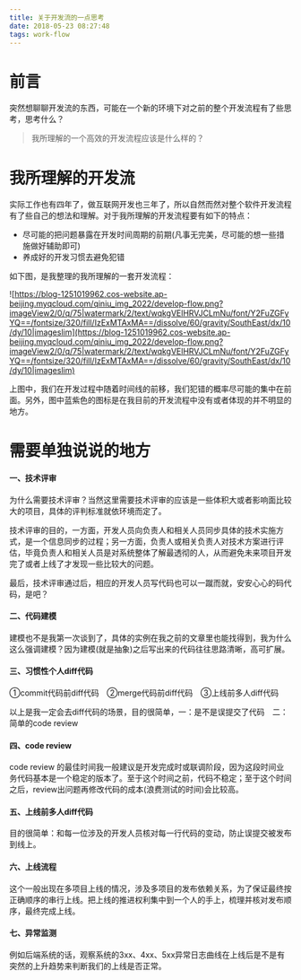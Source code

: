 ```yaml
---
title: 关于开发流的一点思考
date: 2018-05-23 08:27:48
tags: work-flow
---
```


# 前言

突然想聊聊开发流的东西，可能在一个新的环境下对之前的整个开发流程有了些思考，思考什么？

> 我所理解的一个高效的开发流程应该是什么样的？

# 我所理解的开发流

实际工作也有四年了，做互联网开发也三年了，所以自然而然对整个软件开发流程有了些自己的想法和理解。对于我所理解的开发流程要有如下的特点：

- 尽可能的把问题暴露在开发时间周期的前期(凡事无完美，尽可能的想一些措施做好辅助即可)
- 养成好的开发习惯去避免犯错

如下图，是我整理的我所理解的一套开发流程：

![https://blog-1251019962.cos-website.ap-beijing.myqcloud.com/qiniu_img_2022/develop-flow.png?imageView2/0/q/75|watermark/2/text/wqkgVElHRVJCLmNu/font/Y2FuZGFyYQ==/fontsize/320/fill/IzExMTAxMA==/dissolve/60/gravity/SouthEast/dx/10/dy/10|imageslim](https://blog-1251019962.cos-website.ap-beijing.myqcloud.com/qiniu_img_2022/develop-flow.png?imageView2/0/q/75|watermark/2/text/wqkgVElHRVJCLmNu/font/Y2FuZGFyYQ==/fontsize/320/fill/IzExMTAxMA==/dissolve/60/gravity/SouthEast/dx/10/dy/10|imageslim)

上图中，我们在开发过程中随着时间线的前移，我们犯错的概率尽可能的集中在前面。另外，图中蓝紫色的图标是在我目前的开发流程中没有或者体现的并不明显的地方。

# 需要单独说说的地方


#### 一、技术评审

为什么需要技术评审？当然这里需要技术评审的应该是一些体积大或者影响面比较大的项目，具体的评判标准就依环境而定了。

技术评审的目的，一方面，开发人员向负责人和相关人员同步具体的技术实施方式，是一个信息同步的过程；另一方面，负责人或相关负责人对技术方案进行评估，毕竟负责人和相关人员是对系统整体了解最透彻的人，从而避免未来项目开发完了或者上线了才发现一些比较大的问题。

最后，技术评审通过后，相应的开发人员写代码也可以一蹴而就，安安心心的码代码，是吧？

#### 二、代码建模

建模也不是我第一次谈到了，具体的实例在我之前的文章里也能找得到，我为什么这么强调建模？因为建模(就是抽象)之后写出来的代码往往思路清晰，高可扩展。

#### 三、习惯性个人diff代码

①commit代码前diff代码　②merge代码前diff代码　③上线前多人diff代码

以上是我一定会去diff代码的场景，目的很简单，一：是不是误提交了代码　二：简单的code review

#### 四、code review

code review 的最佳时间我一般建议是开发完成时或联调阶段，因为这段时间业务代码基本是一个稳定的版本了。至于这个时间之前，代码不稳定；至于这个时间之后，review出问题再修改代码的成本(浪费测试的时间)会比较高。

#### 五、上线前多人diff代码

目的很简单：和每一位涉及的开发人员核对每一行代码的变动，防止误提交被发布到线上。

#### 六、上线流程

这个一般出现在多项目上线的情况，涉及多项目的发布依赖关系，为了保证最终按正确顺序的串行上线。把上线的推进权利集中到一个人的手上，梳理并核对发布顺序，最终完成上线。

#### 七、异常监测

例如后端系统的话，观察系统的3xx、4xx、5xx异常日志曲线在上线后是不是有突然的上升趋势来判断我们的上线是否正常。
